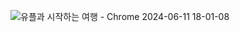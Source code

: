 ![유플과 시작하는 여행 - Chrome 2024-06-11 18-01-08](https://github.com/1myourjoey/YourPlanner/assets/155132584/ebbc32f9-865c-4682-acaa-838e797be2ca)
